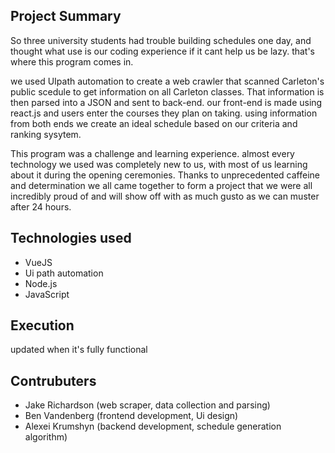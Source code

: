 Project Summary
---------------
So three university students had trouble building schedules one day, and thought what use is our coding experience if it cant help us be lazy. that's where this program comes in.

we used UIpath automation to create a web crawler that scanned Carleton's public scedule to get information on all Carleton classes. That information is then parsed into a JSON and sent to back-end. our front-end is made using react.js and users enter the courses they plan on taking. using information from both ends we create an ideal schedule based on our criteria and ranking sysytem.

This program was a challenge and learning experience. almost every technology we used was completely new to us, with most of us learning about it during the opening ceremonies. Thanks to unprecedented caffeine and determination we all came together to form a project that we were all incredibly proud of and will show off with as much gusto as we can muster after 24 hours.

Technologies used
-----------------
- VueJS
- Ui path automation
- Node.js
- JavaScript


Execution
-------

updated when it's fully functional

Contrubuters
-----------
- Jake Richardson (web scraper, data collection and parsing)
- Ben Vandenberg (frontend development, Ui design)
- Alexei Krumshyn (backend development, schedule generation algorithm)


